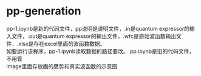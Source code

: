 # pp-generation  
pp-1.ipynb是新的代码文件，pp说明是说明文件，.in是quantum expressor的输入文件，.out是quantum expressor的输出文件，.wfc是原始波函数输出文件，.xlsx是存在excel里面的波函数数据。  
如要运行该程序，pp-1.ipynb读取数据的路径要改。
pp.ipynb是旧的代码文件，不用管  
image里面存放画的赝势和真实波函数的示意图
